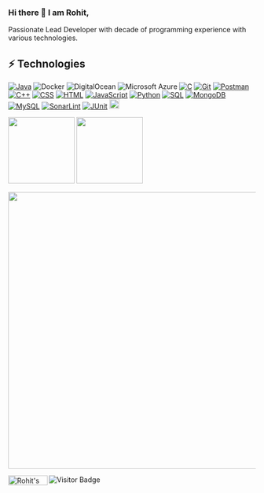 ### Hi there 👋 I am Rohit,
Passionate Lead Developer with decade of programming experience with various technologies.

## ⚡ Technologies

<p>
    <a href="https://github.com/search?q=user%3ADenverCoder1+language%3Ajava"><img alt="Java" src="https://custom-icon-badges.herokuapp.com/badge/Java-007396.svg?logo=java&logoColor=white"></a>
    <a><img alt="Docker" src="https://img.shields.io/badge/-Docker-black?style=flat-square&logo=docker"></a>
    <a><img alt="DigitalOcean" src="https://img.shields.io/badge/-Digital%20Ocean-darkblue?style=flat-square&logo=digitalocean"></a>
    <a><img alt="Microsoft Azure" src="https://img.shields.io/badge/Microsoft%20Azure-232F7E?style=flat-square&logo=microsoft-azure"></a>
    <a href="https://github.com/search?q=user%3ADenverCoder1+language%3Ac"><img alt="C" src="https://custom-icon-badges.herokuapp.com/badge/C-03599C.svg?logo=c-in-hexagon&logoColor=white"></a>
    <a href="#"><img alt="Git" src="https://img.shields.io/badge/Git-F05033.svg?logo=git&logoColor=white"></a>
    <a href="#"><img alt="Postman" src="https://img.shields.io/badge/Postman-FF6C37?logo=postman&logoColor=white"></a>    
    <a href="https://github.com/search?q=user%3ADenverCoder1+language%3Acpp"><img alt="C++" src="https://custom-icon-badges.herokuapp.com/badge/C++-9C033A.svg?logo=cpp2&logoColor=white"></a>
    <a href="https://github.com/search?q=user%3ADenverCoder1+language%3Acss"><img alt="CSS" src="https://img.shields.io/badge/CSS-1572B6.svg?logo=css3&logoColor=white"></a>
    <a href="https://github.com/search?q=user%3ADenverCoder1+language%3Ahtml"><img alt="HTML" src="https://img.shields.io/badge/HTML-E34F26.svg?logo=html5&logoColor=white"></a>
    <a href="https://github.com/search?q=user%3ADenverCoder1+language%3Ajavascript"><img alt="JavaScript" src="https://img.shields.io/badge/JavaScript-F7DF1E.svg?logo=javascript&logoColor=black"></a>
    <a href="https://github.com/search?q=user%3ADenverCoder1+language%3Apython"><img alt="Python" src="https://img.shields.io/badge/Python-14354C.svg?logo=python&logoColor=white"></a>
    <a href="https://github.com/search?q=user%3ADenverCoder1+language%3Asql"><img alt="SQL" src="https://custom-icon-badges.herokuapp.com/badge/SQL-025E8C.svg?logo=database&logoColor=white"></a>
    <a href="#"><img alt="MongoDB" src ="https://img.shields.io/badge/MongoDB-4ea94b.svg?logo=mongodb&logoColor=white"></a>
    <a href="#"><img alt="MySQL" src="https://img.shields.io/badge/MySQL-00f.svg?logo=mysql&logoColor=white"></a>
    <a href="#"><img alt="SonarLint" src="https://img.shields.io/badge/-SonarLint-CB2029?logo=sonarlint&logoColor=white"></a>
    <a href="#"><img alt="JUnit" src="https://custom-icon-badges.herokuapp.com/badge/JUnit-25A162.svg?logo=check-circle&logoColor=white"></a>
    <a href="#"><img src="https://img.shields.io/badge/Jira-0052CC?style=for-the-badge&logo=Jira&logoColor=white" border-radius="10px" height="20px"></a>
</p>


<div>
  <img height="135px" src="https://github-readme-stats.vercel.app/api?username=rohitkhadse&theme=nord&show_icons=true&hide_title=true&hide_border=true&hide_rank=true&include_all_commits=true&count_private=true&line_height=21">
  <img height="135px" src="https://github-readme-stats.vercel.app/api/top-langs/?username=rohitkhadse&theme=nord&&hide_title=true&hide_border=true&layout=compact&langs_count=8">
</div>

<a><img width="563px" src="https://github-profile-summary-cards.vercel.app/api/cards/profile-details?username=rohitkhadse&theme=nord_bright"/></a>

<a href="https://www.linkedin.com/in/rohitkhadse/">
<img align="left" padding-right="0px" margin-right="1%" alt="Rohit's LinkedIn" height="20px" width="80px" src="https://img.shields.io/badge/LinkedIn-0077B5?style=for-the-badge&logo=linkedin&logoColor=white" />
</a>

<a>![Visitor Badge](https://visitor-badge.laobi.icu/badge?page_id=rohitkhadse)</a>
